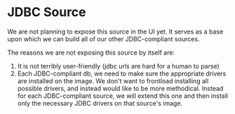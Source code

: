 # JDBC Source

We are not planning to expose this source in the UI yet. It serves as a base upon which we can build all of our other JDBC-compliant sources.

The reasons we are not exposing this source by itself are:
1. It is not terribly user-friendly (jdbc urls are hard for a human to parse)
1. Each JDBC-compliant db, we need to make sure the appropriate drivers are installed on the image. We don't want to frontload installing all possible drivers, and instead would like to be more methodical. Instead for each JDBC-compliant source, we will extend this one and then install only the necessary JDBC drivers on that source's image.
